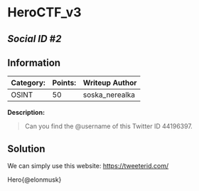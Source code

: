 # __HeroCTF_v3__ 
## _Social ID #2_

## Information

**Category:** | **Points:** | **Writeup Author**
--- | --- | ---
OSINT | 50 | soska_nerealka

**Description:** 

> Can you find the @username of this Twitter ID 44196397.

## Solution
We can simply use this website: https://tweeterid.com/


Hero{@elonmusk}
